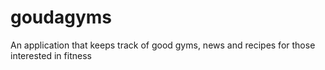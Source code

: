# goudagyms
An application that keeps track of good gyms, news and recipes for those interested in fitness
